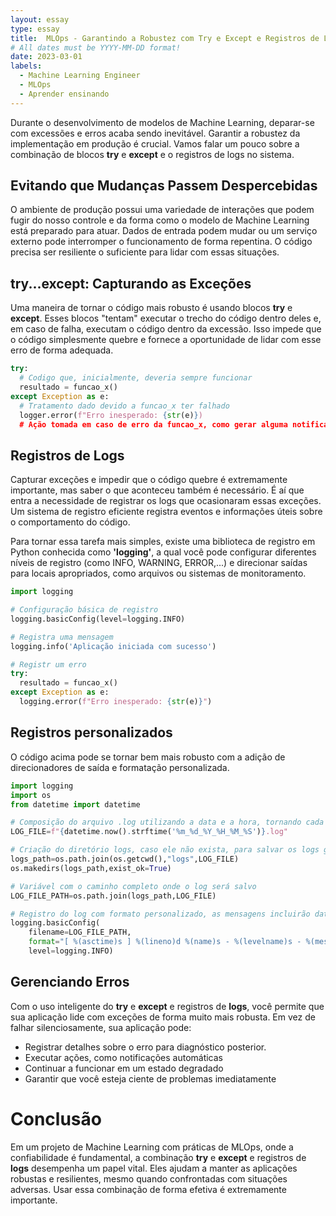 ```yaml
---
layout: essay
type: essay
title:  MLOps - Garantindo a Robustez com Try e Except e Registros de Logs
# All dates must be YYYY-MM-DD format!
date: 2023-03-01
labels:
  - Machine Learning Engineer
  - MLOps
  - Aprender ensinando
---
```


Durante o desenvolvimento de modelos de Machine Learning, deparar-se com excessões e erros acaba sendo inevitável. Garantir a robustez da implementação em produção é crucial. Vamos falar um pouco sobre a combinação de blocos **try** e **except** e o registros de logs no sistema.

## Evitando que Mudanças Passem Despercebidas

O ambiente de produção possui uma variedade de interações que podem fugir do nosso controle e da forma como o modelo de Machine Learning está preparado para atuar. Dados de entrada podem mudar ou um serviço externo pode interromper o funcionamento de forma repentina. O código precisa ser resiliente o suficiente para lidar com essas situações.

## try...except: Capturando as Exceções

Uma maneira de tornar o código mais robusto é usando blocos **try** e **except**. Esses blocos "tentam" executar o trecho do código dentro deles e, em caso de falha, executam o código dentro da excessão. Isso impede que o código simplesmente quebre e fornece a oportunidade de lidar com esse erro de forma adequada.

```python
try:
  # Codigo que, inicialmente, deveria sempre funcionar
  resultado = funcao_x()
except Exception as e:
  # Tratamento dado devido a funcao_x ter falhado
  logger.error(f"Erro inesperado: {str(e)})
  # Ação tomada em caso de erro da funcao_x, como gerar alguma notificacao ou registrar o erro em um arquivo de logs
```

## Registros de Logs

Capturar exceções e impedir que o código quebre é extremamente importante, mas saber o que aconteceu também é necessário. É aí que entra a necessidade de registrar os logs que ocasionaram essas exceções. Um sistema de registro eficiente registra eventos e informações úteis sobre o comportamento do código.

Para tornar essa tarefa mais simples, existe uma biblioteca de registro em Python conhecida como **'logging'**, a qual você pode configurar diferentes níveis de registro (como INFO, WARNING, ERROR,...) e direcionar saídas para locais apropriados, como arquivos ou sistemas de monitoramento.

```python
import logging

# Configuração básica de registro
logging.basicConfig(level=logging.INFO)

# Registra uma mensagem
logging.info('Aplicação iniciada com sucesso')

# Registr um erro
try:
  resultado = funcao_x()
except Exception as e:
  logging.error(f"Erro inesperado: {str(e)}")
```

## Registros personalizados

O código acima pode se tornar bem mais robusto com a adição de direcionadores de saída e formatação personalizada.

```python
import logging
import os
from datetime import datetime

# Composição do arquivo .log utilizando a data e a hora, tornando cada arquivo único
LOG_FILE=f"{datetime.now().strftime('%m_%d_%Y_%H_%M_%S')}.log"

# Criação do diretório logs, caso ele não exista, para salvar os logs gerados
logs_path=os.path.join(os.getcwd(),"logs",LOG_FILE)
os.makedirs(logs_path,exist_ok=True)

# Variável com o caminho completo onde o log será salvo
LOG_FILE_PATH=os.path.join(logs_path,LOG_FILE)

# Registro do log com formato personalizado, as mensagens incluirão data, hora, nome do logger e nível de registro
logging.basicConfig(
    filename=LOG_FILE_PATH,
    format="[ %(asctime)s ] %(lineno)d %(name)s - %(levelname)s - %(message)s",
    level=logging.INFO)
```

## Gerenciando Erros
Com o uso inteligente do **try** e **except** e registros de **logs**, você permite que sua aplicação lide com exceções de forma muito mais robusta. Em vez de falhar silenciosamente, sua aplicação pode:

* Registrar detalhes sobre o erro para diagnóstico posterior.
* Executar ações, como notificações automáticas
* Continuar a funcionar em um estado degradado
* Garantir que você esteja ciente de problemas imediatamente

# Conclusão

Em um projeto de Machine Learning com práticas de MLOps, onde a confiabilidade é fundamental, a combinação **try** e **except** e registros de **logs** desempenha um papel vital. Eles ajudam a manter as aplicações robustas e resilientes, mesmo quando confrontadas com situações adversas. Usar essa combinação de forma efetiva é extremamente importante.


